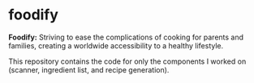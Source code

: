 # foodify
**Foodify:** Striving to ease the complications of cooking for parents and families, creating a worldwide accessibility to a healthy lifestyle. 

This repository contains the code for only the components I worked on (scanner, ingredient list, and recipe generation).
